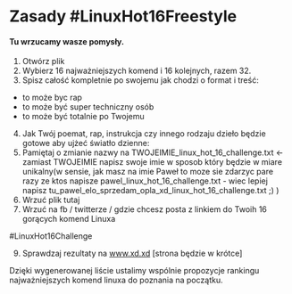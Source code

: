 # Zasady #LinuxHot16Freestyle

#### Tu wrzucamy wasze pomysły.

1. Otwórz plik
2. Wybierz 16 najważniejszych komend i 16 kolejnych, razem 32.
3. Spisz całość kompletnie po swojemu jak chodzi o format i treść:
- to może byc rap
- to może być super techniczny osób
- to może być totalnie po Twojemu
4. Jak Twój poemat, rap, instrukcja czy innego rodzaju dzieło będzie gotowe aby ujżeć światło dzienne:
5. Pamiętaj o zmianie nazwy na TWOJEIMIE_linux_hot_16_challenge.txt <- zamiast TWOJEIMIE napisz swoje imie w sposob który będzie w miare unikalny(w sensie, jak masz na imie Paweł to moze sie zdarzyc pare razy ze ktos napisze pawel_linux_hot_16_challenge.txt - wiec lepiej napisz tu_pawel_elo_sprzedam_opla_xd_linux_hot_16_challenge.txt ;) )
6. Wrzuć plik tutaj
7. Wrzuć na fb / twitterze / gdzie chcesz posta z linkiem do Twoih 16 gorących komend Linuxa



#LinuxHot16Challenge

9. Sprawdzaj rezultaty na www.xd.xd [strona będzie w krótce]

Dzięki wygenerowanej liście ustalimy wspólnie propozycje rankingu najważniejszych komend linuxa do poznania na początku.
